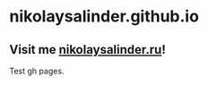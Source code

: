 # nikolaysalinder.github.io
## Visit me [nikolaysalinder.ru](http://nikolaysalinder.ru/)!
Test gh pages.

